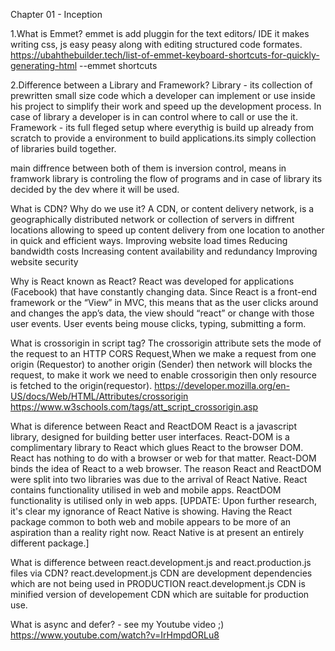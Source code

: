 Chapter 01 - Inception

1.What is Emmet? 
emmet is add pluggin for the text editors/ IDE it makes writing css, js easy peasy along with editing 
structured code formates.
https://ubahthebuilder.tech/list-of-emmet-keyboard-shortcuts-for-quickly-generating-html 
--emmet shortcuts

2.Difference between a Library and Framework?
Library - its collection of prewritten small size code which a developer can implement or use 
inside his project to simplify their work and speed up the development process. 
In case of library a developer is in can control where to call or use the it. Framework - 
its full fleged setup where everythig is build up already from scratch to provide a environment 
to build applications.its simply collection of libraries build together.

main diffrence between both of them is inversion control, 
means in framwork library is controling the flow of programs and in case of library its decided by 
the dev where it will be used.

What is CDN? Why do we use it?
A CDN, or content delivery network, is a geographically distributed network or collection of 
servers in diffrent locations allowing to speed up content delivery from one location to another in 
quick and efficient ways. Improving website load times Reducing bandwidth costs Increasing content availability
and redundancy Improving website security

Why is React known as React? 
React was developed for applications (Facebook) that have constantly changing data.
Since React is a front-end framework or the “View” in MVC, this means that as the user clicks around and 
changes the app’s data, the view should “react” or change with those user events. User events being mouse clicks,
typing, submitting a form.

What is crossorigin in script tag? 
The crossorigin attribute sets the mode of the request to an HTTP CORS Request,When we make a request from 
one origin (Requestor) to another origin (Sender) then network will blocks the request, to make it work we
need to enable crossorigin then only resource is
fetched to the origin(requestor).
https://developer.mozilla.org/en-US/docs/Web/HTML/Attributes/crossorigin https://www.w3schools.com/tags/att_script_crossorigin.asp

What is diference between React and ReactDOM 
React is a javascript library, designed for building better user interfaces.
React-DOM is a complimentary library to React which glues React to the browser DOM.
React has nothing to do with a browser or web for that matter. React-DOM binds the idea of React to a web browser.
The reason React and ReactDOM were split into two libraries was due to the arrival of React Native.
React contains functionality utilised in web and mobile apps. ReactDOM functionality is utilised only in web apps.
[UPDATE: Upon further research, it's clear my ignorance of React Native is showing. 
Having the React package common to both web and mobile appears to be more of an aspiration than 
a reality right now. React Native is at present an entirely different package.]

What is difference between react.development.js and react.production.js files via CDN?
react.development.js CDN are development dependencies which are not being used in PRODUCTION
react.development.js CDN is minified version of developement CDN which are suitable for production use.

What is async and defer? - see my Youtube video ;) https://www.youtube.com/watch?v=IrHmpdORLu8
